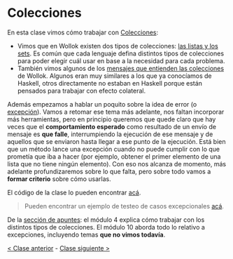 # Colecciones

En esta clase vimos cómo trabajar con [Colecciones](http://wiki.uqbar.org/wiki/articles/intro-a-colecciones.html):
  - Vimos que en Wollok existen dos tipos de colecciones: [las listas y los sets](http://wiki.uqbar.org/wiki/articles/sabores-de-colecciones.html). Es común que cada lenguaje defina distintos tipos de colecciones para poder elegir cuál usar en base a la necesidad para cada problema.
  - También vimos algunos de los [mensajes que entienden las colecciones](http://wiki.uqbar.org/wiki/articles/mensajes-de-colecciones.html) de Wollok. Algunos eran muy similares a los que ya conocíamos de Haskell, otros directamente no estaban en Haskell porque están pensados para trabajar con efecto colateral.
  
Además empezamos a hablar un poquito sobre la idea de error (o [excepción](http://wiki.uqbar.org/wiki/articles/excepciones.html)). Vamos a retomar ese tema más adelante, nos faltan incorporar más herramientas, pero en principio queremos que quede claro que hay veces que el **comportamiento esperado** como resultado de un envío de mensaje es **que falle**, interrumpiendo la ejecución de ese mensaje y de aquellos que se enviaron hasta llegar a ese punto de la ejecución. Está bien que un método lance una excepción cuando no puede cumplir con lo que prometía que iba a hacer (por ejemplo, obtener el primer elemento de una lista que no tiene ningún elemento). Con eso nos alcanza de momento, más adelante profundizaremos sobre lo que falta, pero sobre todo vamos a **formar criterio** sobre cómo usarlas.

El código de la clase lo pueden encontrar [acá](https://github.com/pdep-mit/ejemplos-de-clase-wollok/tree/master/src/clase04).

> Pueden encontrar un ejemplo de testeo de casos excepcionales [acá](https://github.com/pdep-mit/ejemplos-de-clase-wollok/blob/master/src/clase04/atencionDeAnimales_parte1.wtest#L131).

De la [sección de apuntes](http://www.pdep.com.ar/material/apuntes): el módulo 4 explica cómo trabajar con los distintos tipos de colecciones. El módulo 10 aborda todo lo relativo a excepciones, incluyendo temas **que no vimos todavía**.

[< Clase anterior](https://github.com/pdep-mit/bitacora-de-clase/blob/master/clase-19.md) - [Clase siguiente >](https://github.com/pdep-mit/bitacora-de-clase/blob/master/clase-21.md)
